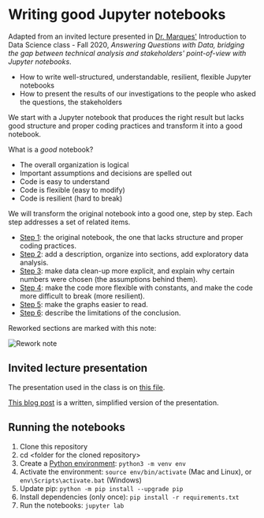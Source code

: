 # Writing good Jupyter notebooks

Adapted from an invited lecture presented in [Dr. Marques'](https://www.ogemarques.com/) Introduction to Data Science class - Fall 2020, _Answering Questions with Data, bridging the gap between technical analysis and stakeholders' point-of-view with Jupyter notebooks_.

- How to write well-structured, understandable, resilient, flexible Jupyter notebooks
- How to present the results of our investigations to the people who asked the questions, the stakeholders

We start with a Jupyter notebook that produces the right result but lacks good structure and proper coding practices and transform it into a good notebook.

What is a _good_ notebook?

- The overall organization is logical
- Important assumptions and decisions are spelled out
- Code is easy to understand
- Code is flexible (easy to modify)
- Code is resilient (hard to break)

We will transform the original notebook into a good one, step by step. Each step addresses a set of related items.

- [Step 1](salary-discrimination-by-gender-step-1.ipynb): the original notebook, the one that lacks structure and proper coding practices.
- [Step 2](salary-discrimination-by-gender-step-2.ipynb): add a description, organize into sections, add exploratory data analysis.
- [Step 3](salary-discrimination-by-gender-step-3.ipynb): make data clean-up more explicit, and explain why certain numbers were chosen (the assumptions behind them).
- [Step 4](salary-discrimination-by-gender-step-4.ipynb): make the code more flexible with constants, and make the code more difficult to break (more resilient).
- [Step 5](salary-discrimination-by-gender-step-5.ipynb): make the graphs easier to read.
- [Step 6](salary-discrimination-by-gender-step-6.ipynb): describe the limitations of the conclusion.

Reworked sections are marked with this note:

![Rework note](./pics/rework-note.png)

## Invited lecture presentation

The presentation used in the class is on [this file](./presentation.pdf).

[This blog post](https://cgarbin.github.io/writing-good-jupyter-notebooks/) is a written, simplified version of the presentation.

## Running the notebooks

1. Clone this repository
1. cd &lt;folder for the cloned repository&gt;
1. Create a [Python environment](https://docs.python.org/3/tutorial/venv.html): `python3 -m venv env`
1. Activate the environment: `source env/bin/activate` (Mac and Linux), or `env\Scripts\activate.bat` (Windows)
1. Update pip: `python -m pip install --upgrade pip`
1. Install dependencies (only once): `pip install -r requirements.txt`
1. Run the notebooks: `jupyter lab`
